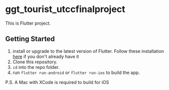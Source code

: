 # ggt_tourist_utccfinalproject

This is Flutter project.

## Getting Started

1. install or upgrade to the latest version of Flutter. Follow these installation [here](https://docs.flutter.dev/get-started/install) if you don't already have it
2. Clone this repository.
3. ```cd``` into the repo folder.
4. run ```flutter run-android``` or ```flutter run-ios``` to build the app.

P.S. A Mac with XCode is required to build for iOS

